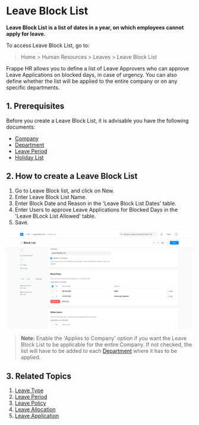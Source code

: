 
# Leave Block List



**Leave Block List is a list of dates in a year, on which employees cannot apply for leave.**


To access Leave Block List, go to:


> Home > Human Resources > Leaves > Leave Block List


Frappe HR allows you to define a list of Leave Approvers who can approve Leave Applications on blocked days, in case of urgency. You can also define whether the list will be applied to the entire company or on any specific departments.


## 1. Prerequisites


Before you create a Leave Block List, it is advisable you have the following documents:


* [Company](/docs/en/setting-up/company-setup)
* [Department](/docs/en/human-resources/department)
* [Leave Period](/docs/en/human-resources/leave-period)
* [Holiday List](/docs/en/human-resources/holiday-list)


## 2. How to create a Leave Block List


1. Go to Leave Block list, and click on New.
2. Enter Leave Block List Name.
3. Enter Block Date and Reason in the 'Leave Block List Dates' table.
4. Enter Users to approve Leave Applications for Blocked Days in the 'Leave BLock List Allowed' table.
5. Save.


![Leave Block List](/files/leave-block-list.png)


> **Note:** Enable the 'Applies to Company' option if you want the Leave Block List to be applicable for the entire Company. If not checked, the list will have to be added to each [Department](/docs/en/human-resources/department) where it has to be applied.


## 3. Related Topics


1. [Leave Type](/docs/en/human-resources/leave-type)
2. [Leave Period](/docs/en/human-resources/leave-period)
3. [Leave Policy](/docs/en/human-resources/leave-policy)
4. [Leave Allocation](/docs/en/human-resources/leave-allocation)
5. [Leave Application](/docs/en/human-resources/leave-application)




